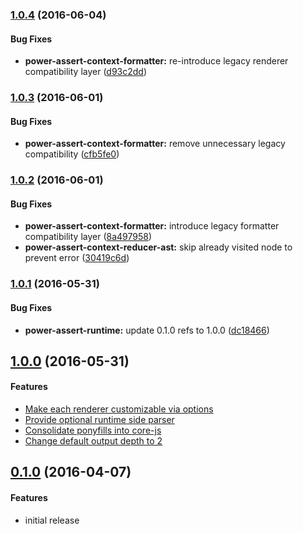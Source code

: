 ### [1.0.4](https://github.com/twada/power-assert-runtime/releases/tag/v1.0.3) (2016-06-04)


#### Bug Fixes

* **power-assert-context-formatter:** re-introduce legacy renderer compatibility layer ([d93c2dd](https://github.com/twada/power-assert-runtime/commit/d93c2dd7f2cc91d6ea438f8cb1794e1619085f5a))


### [1.0.3](https://github.com/twada/power-assert-runtime/releases/tag/v1.0.3) (2016-06-01)


#### Bug Fixes

* **power-assert-context-formatter:** remove unnecessary legacy compatibility ([cfb5fe0](https://github.com/twada/power-assert-runtime/commit/cfb5fe04b0644c66c4a9a8b1e8c21b6befa9d779))


### [1.0.2](https://github.com/twada/power-assert-runtime/releases/tag/v1.0.2) (2016-06-01)


#### Bug Fixes

* **power-assert-context-formatter:** introduce legacy formatter compatibility layer ([8a497958](https://github.com/twada/power-assert-runtime/commit/8a4979584b1cfd87598d0e778e3dc27e2819b263))
* **power-assert-context-reducer-ast:** skip already visited node to prevent error ([30419c6d](https://github.com/twada/power-assert-runtime/commit/30419c6ddd1ffd3046ab44527ee40201928f1d8e))


### [1.0.1](https://github.com/twada/power-assert-runtime/releases/tag/v1.0.1) (2016-05-31)


#### Bug Fixes

* **power-assert-runtime:** update 0.1.0 refs to 1.0.0 ([dc18466](https://github.com/twada/power-assert-runtime/commit/dc18466adaf6fc9b86ca304a959ff32f206e166c))


## [1.0.0](https://github.com/twada/power-assert-runtime/releases/tag/v1.0.0) (2016-05-31)


#### Features

  * [Make each renderer customizable via options](https://github.com/twada/power-assert-runtime/pull/5)
  * [Provide optional runtime side parser](https://github.com/twada/power-assert-runtime/pull/7)
  * [Consolidate ponyfills into core-js](https://github.com/twada/power-assert-runtime/pull/8)
  * [Change default output depth to 2](https://github.com/twada/power-assert-runtime/pull/10)


## [0.1.0](https://github.com/twada/power-assert-runtime/releases/tag/v0.1.0) (2016-04-07)


#### Features

  * initial release
